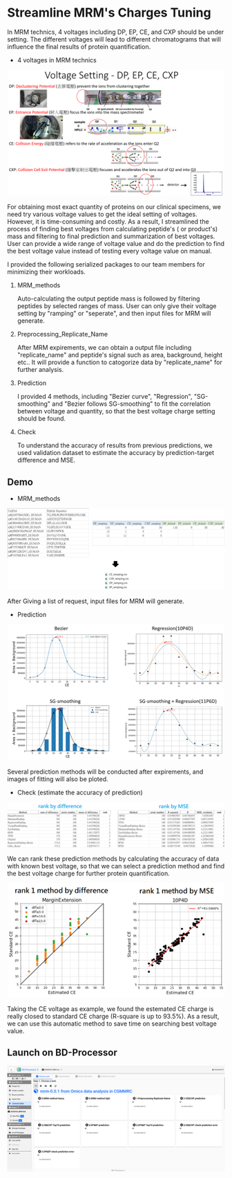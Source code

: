 # Streamline MRM's Charges Tuning

In MRM technics, 4 voltages including DP, EP, CE, and CXP should be under setting. The different voltages will lead to different chromatograms that will influence the final results of protein quantification.

- 4 voltages in MRM technics

![4voltages](./images/voltage_setting_intro.png)

For obtaining most exact quantity of proteins on our clinical specimens, we need try various voltage values to get the ideal setting of voltages. However, it is time-consuming and costly. As a result, I streamlined the process of finding best voltages from calculating peptide's ( or product's) mass and filtering to final prediction and summarization of best voltages. User can provide a wide range of voltage value and do the prediction to find the best voltage value instead of testing every voltage value on manual.

I provided the following serialized packages to our team members for minimizing their workloads.

1. MRM_methods

    Auto-calculating the output peptide mass is followed by filtering peptides by selected ranges of mass. User can only give their voltage setting by "ramping" or "seperate", and then input files for MRM will generate.

2. Preprocessing_Replicate_Name

    After MRM expirements, we can obtain a output file including "replicate_name" and peptide's signal such as area, background, height etc.. It will provide a function to catogorize data by "replicate_name" for further analysis.

3. Prediction

    I provided 4 methods, including "Bezier curve", "Regression", "SG-smoothing" and "Bezier follows SG-smoothing" to fit the correlation between voltage and quantity, so that the best voltage charge setting should be found.

4. Check

    To understand the accuracy of results from previous predictions, we used validation dataset to estimate the accuracy by prediction-target difference and MSE.

## Demo

- MRM_methods

![1.input](./images/1.input.png)

After Giving a list of request, input files for MRM will generate.

- Prediction

![3.prediction](./images/3.prediction.png)

Several prediction methods will be conducted after expirements, and images of fitting will also be ploted.

- Check (estimate the accuracy of prediction)

![4.Prediction_rank_of_methods.png](./images/4.Prediction_rank_of_methods.png)

We can rank these prediction methods by calculating the accuracy of data with known best voltage, so that we can select a prediction method and find the best voltage charge for further protein quantification. 

![4.Top1_CE.png](./images/4.Top1_CE.png)

Taking the CE voltage as example, we found the estemated CE charge is really closed to standard CE charge (R-square is up to 93.5%). As a result, we can use this automatic method to save time on searching best voltage value.

## Launch on BD-Processor

![bdp_package.png](./images/bdp_package.png)